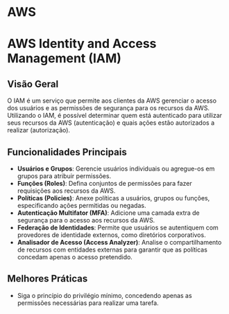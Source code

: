 # AWS

# AWS Identity and Access Management (IAM)

## Visão Geral

O IAM é um serviço que permite aos clientes da AWS gerenciar o acesso dos usuários e as permissões de segurança para os
recursos da AWS. Utilizando o IAM, é possível determinar quem está autenticado para utilizar seus recursos da AWS 
(autenticação) e quais ações estão autorizados a realizar (autorização).

## Funcionalidades Principais

- **Usuários e Grupos**: Gerencie usuários individuais ou agregue-os em grupos para atribuir permissões.
- **Funções (Roles)**: Defina conjuntos de permissões para fazer requisições aos recursos da AWS.
- **Políticas (Policies)**: Anexe políticas a usuários, grupos ou funções, especificando ações permitidas ou negadas.
- **Autenticação Multifator (MFA)**: Adicione uma camada extra de segurança para o acesso aos recursos da AWS.
- **Federação de Identidades**: Permite que usuários se autentiquem com provedores de identidade externos, como diretórios corporativos.
- **Analisador de Acesso (Access Analyzer)**: Analise o compartilhamento de recursos com entidades externas para garantir que as políticas concedam apenas o acesso pretendido.

## Melhores Práticas

- Siga o princípio do privilégio mínimo, concedendo apenas as permissões necessárias para realizar uma tarefa. 



